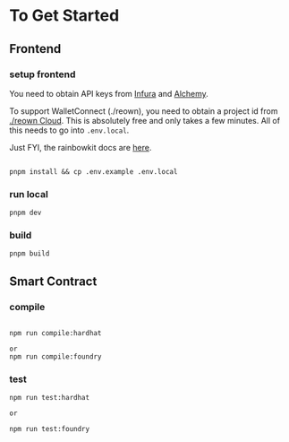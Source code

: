 # To Get Started

## Frontend

### setup frontend

You need to obtain API keys from [Infura](https://app.infura.io/) and [Alchemy](https://www.alchemy.com/).

To support WalletConnect (./reown), you need to obtain a project id from [./reown Cloud](https://cloud.reown.com/). This is absolutely free and only takes a few minutes.
All of this needs to go into `.env.local`.

Just FYI, the rainbowkit docs are [here](https://www.rainbowkit.com/docs/installation).

```

pnpm install && cp .env.example .env.local

```

### run local

```
pnpm dev
```

### build

```
pnpm build
```

## Smart Contract

### compile

```

npm run compile:hardhat

or
npm run compile:foundry

```

### test

```
npm run test:hardhat

or

npm run test:foundry
```
